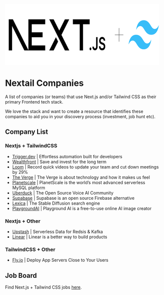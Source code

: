 <img style="height:200px;width:600px;" src="nextail-logo.png">

# Nextail Companies 

A list of companies (or teams) that use Next.js and/or Tailwind CSS as their primary Frontend tech stack.

We love the stack and want to create a resource that identifies these companies to aid you in your discovery process (investment, job hunt etc).

## Company List

### Nextjs + TailwindCSS

* [Trigger.dev](https://trigger.dev/) | Effortless automation built for developers
* [Wealthfront](https://www.wealthfront.com/) | Save and invest for the long term
* [Loom](https://www.loom.com/) | Record quick videos to update your team and cut down meetings by 29%
* [The Verge](https://www.theverge.com/) | The Verge is about technology and how it makes us feel
* [Planetscale](https://planetscale.com/) | PlanetScale is the world’s most advanced serverless MySQL platform
* [Uberduck](https://uberduck.ai/) | The Open Source Voice AI Community
* [Supabase](https://supabase.com/) | Supabase is an open source Firebase alternative
* [Lexica](https://lexica.art/) | The Stable Diffusion search engine
* [PlaygroundAI](https://playgroundai.com/) | Playground AI is a free-to-use online AI image creator

### Nextjs + Other
* [Upstash](https://upstash.com/) | Serverless Data for Redsis & Kafka
* [Linear](https://linear.app/) | Linear is a better way to build products

### TailwindCSS + Other
* [Fly.io](https://fly.io/) | Deploy App Servers Close to Your Users

## Job Board
Find Next.js + Tailwind CSS jobs [here](https://nextailjobs.jobboardly.com/).
